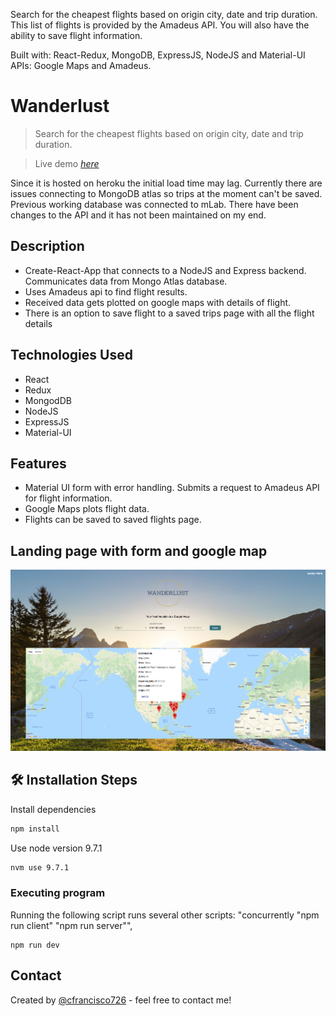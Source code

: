 Search for the cheapest flights based on origin city, date and trip duration. This list of flights is provided by the Amadeus API. You will also have the ability to save flight information.

Built with: React-Redux, MongoDB, ExpressJS, NodeJS and Material-UI
APIs: Google Maps and Amadeus.

# Wanderlust

> Search for the cheapest flights based on origin city, date and trip duration.

> Live demo [_here_](https://destination-finder.herokuapp.com/)

Since it is hosted on heroku the initial load time may lag. Currently there are issues connecting to MongoDB atlas so trips at the moment can't be saved. Previous working database was connected to mLab. There have been changes to the API and it has not been maintained on my end.

## Description

- Create-React-App that connects to a NodeJS and Express backend. Communicates data from Mongo Atlas database.
- Uses Amadeus api to find flight results.
- Received data gets plotted on google maps with details of flight.
- There is an option to save flight to a saved trips page with all the flight details

## Technologies Used

- React
- Redux
- MongodDB
- NodeJS
- ExpressJS
- Material-UI

## Features

- Material UI form with error handling. Submits a request to Amadeus API for flight information.
- Google Maps plots flight data.
- Flights can be saved to saved flights page.

## Landing page with form and google map

![Example screenshot](./client/src/images/wanderlust.png)

## 🛠️ Installation Steps

Install dependencies

```bash
npm install
```

Use node version 9.7.1

```bash
nvm use 9.7.1
```

### Executing program

Running the following script runs several other scripts: "concurrently \"npm run client\" \"npm run server\"",

```
npm run dev
```

## Contact

Created by [@cfrancisco726](http://www.carlofrancisco.com) - feel free to contact me!
